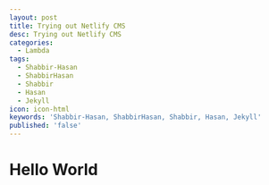 ```yaml
---
layout: post
title: Trying out Netlify CMS
desc: Trying out Netlify CMS
categories:
  - Lambda
tags:
  - Shabbir-Hasan
  - ShabbirHasan
  - Shabbir
  - Hasan
  - Jekyll
icon: icon-html
keywords: 'Shabbir-Hasan, ShabbirHasan, Shabbir, Hasan, Jekyll'
published: 'false'
---
```

# Hello World
